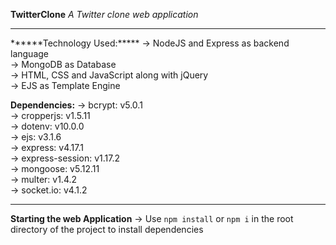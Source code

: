 ******TwitterClone******
        *A Twitter clone web application*
<hr>
******Technology Used:*****
-> NodeJS and Express as backend language<br>
-> MongoDB as Database<br>
-> HTML, CSS and JavaScript along with jQuery<br>
-> EJS as Template Engine

******Dependencies:******
-> bcrypt: v5.0.1<br>
-> cropperjs: v1.5.11<br>
-> dotenv: v10.0.0<br>
-> ejs: v3.1.6<br>
-> express: v4.17.1<br>
-> express-session: v1.17.2<br>
-> mongoose: v5.12.11<br>
-> multer: v1.4.2<br>
-> socket.io: v4.1.2<br>
<hr>

******Starting the web Application******
-> Use `npm install` or `npm i` in the root directory of the project to install dependencies<br>

